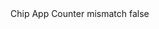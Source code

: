 <?xml version="1.0" encoding="UTF-8"?>
<CustomMetadata xmlns="http://soap.sforce.com/2006/04/metadata">
    <label>Chip App Counter mismatch</label>
    <protected>false</protected>
</CustomMetadata>
